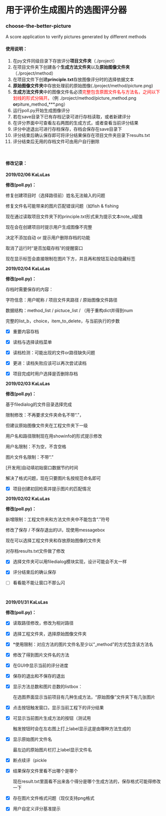 # 用于评价生成图片的选图评分器
### choose-the-better-picture
A score application to verify pictures generated by different methods</br>

#### 使用说明：

1. 在py文件同级目录下存放评分**项目文件夹**（./project）
2. 在项目文件夹下创建各个**生成方法文件夹**以及**原始图像文件夹**（./project/method）
3. 在项目文件下创建**principle.txt**存放图像评分时的选择依据文本
4. **原始图像文件夹**中存放处理前的原始图像(./project/method/picture.png)
5. **生成方法文件夹**中的图像文件名必须<font color=red>完整包含原图文件名与方法名，之间以下划线的形式分隔开。</font>（例 ./project/method/picture_method.png **or**piture_method_***.png）
6. 运行poll.py开始生成图像评分
7. 若在save目录下已有存档记录可进行存档读取，或者新建评分
8. 在评分界面中可查看左右两图的生成方式，或者查看当前评分结果
9. 评分中途退出可进行存档保存，存档会保存在save目录下
10. 评分结束后确认保存即可将评分结果保存在项目文件夹目录下results.txt
11. 评分结束后无用的存档文件可由用户自行删除

</br>

#### 修改记录：

**2019/02/06 KaLuLas**

**修改(poll.py)：**

修复创建项目时（选择路径前）姓名无法输入的问题

修复文件名可能带来的图片匹配错误问题（如fish & fishing

现在通过读取项目文件夹下的principle.txt形式来为提示文本note_s赋值

现在会在创建项目时提示用户生成图像不完整

决定不添加自动 or 提示用户删除存档的功能

取消了运行时“是否加载存档”的提醒窗口

现在显示标签会直接限制在图片下方，并且再和按钮互动会隐藏标签



**2019/02/04 KaLuLas**

**修改(poll.py)：**

存档时需要保存的内容：

字符信息：用户昵称 / 项目文件夹路径 / 原始图像文件路径

数据结构：method_list / pictuce_list / （用于重构dict并得到num

完整的list_b，choice，item_to_delete，与当前执行的步数 

- [x] 重要内容存档
- [x] 读档与选择读档菜单
- [x] 读档检测：可能出现的文件or路径缺失问题
- [x] 更进：读档失败应该可以再次尝试读档
- [x] 项目完成时用户选择是否删除存档



**2019/02/03 KaLuLas**

**修改(poll.py)：**

基于filedialog的文件目录选择完成

限制修改：不再要求文件夹命名不带“.”，

但建议原始图像文件夹在工程文件夹下一级

用户名和路径限制现在用showinfo的形式提示修改

用户名限制：不为空，不含空格

图片文件名限制：不带“.”

[开发用]自动填初始窗口数据节约时间

解决了格式问题，现在只要图片名按规范命名即可

- [x] 项目创建初回检索并提示图片的匹配情况



**2019/02/02 KaLuLas**

**修改(poll.py)：**

新增限制：工程文件夹和方法文件夹中不能包含“.”符号

修改了保存 / 不保存退出的UI，现使用messagebox

现在可以选择工程文件夹和存放原始图像的文件夹

对存档results.txt文件做了修改

- [x] 选择文件夹可以用filedialog模块实现，设计可能会不太一样

- [x] 评分结束后的确认保存

- [ ] 看看能不能让窗口不那么闪


</br>

**2019/01/31 KaLuLas**

**修改(poll.py)：**

- [x] 读取路径修改，修改为相对路径

- [x] 选择工程文件夹，选择原始图像文件夹

- [x] *使用限制：对应方法的图片文件名至少以“_method”的方式包含该方法名

- [x] 修改了得到图片文件名的方法

- [x] 在GUI中显示当前的评分进度

- [x] 保存的退出和不保存的退出

- [x] 显示方法总数和图片总数的listbox：

  在选图界面显示当前项目有几种生成方法，“原始图像”文件夹下有几张图片

- [x] 点击按钮触发窗口，显示当前工程下的评分结果

- [x] 可显示当前图片生成方法的按钮（测试用

  触发按钮时会在左右图上打上label显示这是由哪种方法生成的

- [x] 显示原始图片文件名

  最左边的原始图片栏打上label显示文件名

- [x] 断点续评（pickle

- [x] 结果保存文件里看不出哪个是哪个

  现在result.txt里面看不出来各个得分是哪个生成方法的，保存格式可能得修改一下

- [x] 存在图片文件格式问题（现仅支持png格式

- [x] 用户自定义评分基准提示